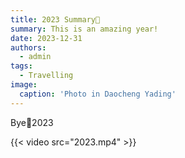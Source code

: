 ```yaml
---
title: 2023 Summary🍻
summary: This is an amazing year! 
date: 2023-12-31
authors:
  - admin
tags:
  - Travelling
image:
  caption: 'Photo in Daocheng Yading'
---
```


Bye👋2023 <br />

 {{< video src="2023.mp4" >}}

